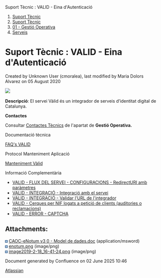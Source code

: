 Suport Tècnic : VALID - Eina d'Autenticació  

1.  [Suport Tècnic](index.html)
2.  [Suport Tècnic](13893782.html)
3.  [01 - Gestió Operativa](26313391.html)
4.  [Serveis](Serveis_26313394.html)

Suport Tècnic : VALID - Eina d'Autenticació
===========================================

Created by Unknown User (cmoralea), last modified by Maria Dolors Alvarez on 05 August 2020

![](attachments/26313512/26317279.png)

**Descripció**: El servei Vàlid és un integrador de serveis d’identitat digital de Catalunya.

**Contactes**

Consultar [Contactes Tècnics](https://intranet.aoc.cat/pages/viewpage.action?pageId=28704779#tab-Responsables+Servei+T%C3%A8cnic) de l'apartat de **Gestió Operativa.**

Documentació tècnica

[FAQ's VALID](28705603.html)

Protocol Manteniment Aplicació

[Manteniment Vàlid](41517566.html)

  

  

  

Informació Complementària

  

*   [VALID - FLUX DEL SERVEI - CONFIGURACIONS - RedirectURI amb paràmetres](/pages/viewpage.action?pageId=26313595 "VALID - FLUX DEL SERVEI - CONFIGURACIONS - RedirectURI amb paràmetres")
*   [VALID - INTEGRACIÓ - Integració amb el servei](/pages/viewpage.action?pageId=26313594 "VALID - INTEGRACIÓ - Integració amb el servei")
*   [VALID - INTEGRACIÓ - Validar l'URL de l'integrador](/pages/viewpage.action?pageId=34505048 "VALID - INTEGRACIÓ - Validar l'URL de l'integrador")
*   [VALID - Cerques per NIF logats a petició de clients (auditories o reclamacions)](/pages/viewpage.action?pageId=77824416 "VALID - Cerques per NIF logats a petició de clients (auditories o reclamacions)")
*   [VALID - ERROR - CAPTCHA](/display/SII/VALID+-+ERROR+-+CAPTCHA "VALID - ERROR - CAPTCHA")

Attachments:
------------

![](images/icons/bullet_blue.gif) [CAOC-eNotum v3 0 - Model de dades.doc](attachments/26313512/26317284.doc) (application/msword)  
![](images/icons/bullet_blue.gif) [enotum.png](attachments/26313512/26317285.png) (image/png)  
![](images/icons/bullet_blue.gif) [image2019-2-18\_16-41-24.png](attachments/26313512/26317279.png) (image/png)  

Document generated by Confluence on 02 June 2025 10:46

[Atlassian](http://www.atlassian.com/)